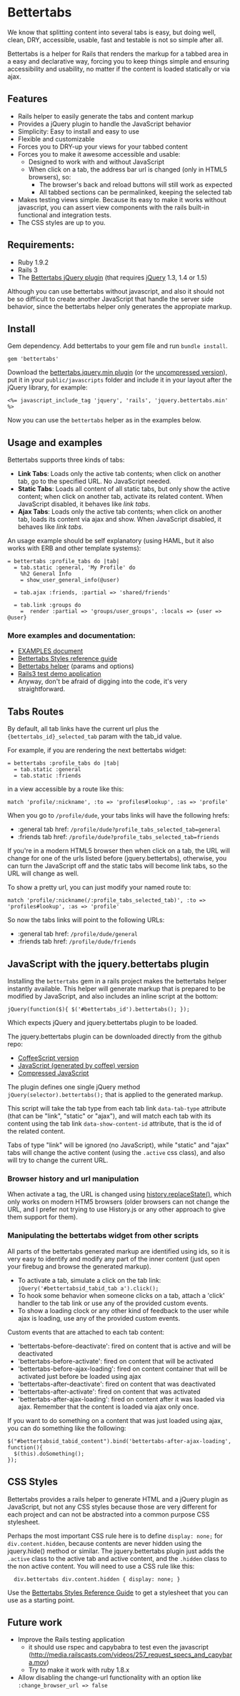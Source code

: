 Bettertabs
==========

We know that splitting content into several tabs is easy, but doing well, clean, DRY, accessible, usable, fast and testable is not so simple after all.

Bettertabs is a helper for Rails that renders the markup for a tabbed area in a easy and declarative way, forcing you to keep things simple and ensuring accessibility and usability, no matter if the content is loaded statically or via ajax.


## Features ##

  * Rails helper to easily generate the tabs and content markup
  * Provides a jQuery plugin to handle the JavaScript behavior
  * Simplicity: Easy to install and easy to use
  * Flexible and customizable
  * Forces you to DRY-up your views for your tabbed content
  * Forces you to make it awesome accessible and usable:
    * Designed to work with and without JavaScript
    * When click on a tab, the address bar url is changed (only in HTML5 browsers), so:
      * The browser's back and reload buttons will still work as expected
      * All tabbed sections can be permalinked, keeping the selected tab
  * Makes testing views simple. Because its easy to make it works without javascript, you can assert view components with the rails built-in functional and integration tests.
  * The CSS styles are up to you.


## Requirements: ##
  * Ruby 1.9.2
  * Rails 3
  * The [Bettertabs jQuery plugin](https://github.com/agoragames/bettertabs/raw/master/lib/bettertabs/javascripts/jquery.bettertabs.min.js) (that requires [jQuery](http://jquery.com/) 1.3, 1.4 or 1.5)

Although you can use bettertabs without javascript, and also it should not be so difficult to create another JavaScript that handle the server side behavior, since the bettertabs helper only generates the appropiate markup.


## Install ##

Gem dependency. Add bettertabs to your gem file and run `bundle install`.

    gem 'bettertabs'
  

Download the [bettertabs.jquery.min plugin](https://github.com/agoragames/bettertabs/raw/master/lib/bettertabs/javascripts/jquery.bettertabs.min.js) (or the [uncompressed version](https://github.com/agoragames/bettertabs/raw/master/lib/bettertabs/javascripts/jquery.bettertabs.js)), put it in your `public/javascripts` folder and include it in your layout after the jQuery library, for example:

    <%= javascript_include_tag 'jquery', 'rails', 'jquery.bettertabs.min' %>

Now you can use the `bettertabs` helper as in the examples below.
    

## Usage and examples ##

Bettertabs supports three kinds of tabs:

  * **Link Tabs**: Loads only the active tab contents; when click on another tab, go to the specified URL. No JavaScript needed.
  * **Static Tabs**: Loads all content of all static tabs, but only show the active content; when click on another tab, activate its related content. When JavaScript disabled, it behaves like *link tabs*.
  * **Ajax Tabs**: Loads only the active tab contents; when click on another tab, loads its content via ajax and show. When JavaScript disabled, it behaves like *link tabs*.

An usage example should be self explanatory (using HAML, but it also works with ERB and other template systems):

    = bettertabs :profile_tabs do |tab|
      = tab.static :general, 'My Profile' do
        %h2 General Info
        = show_user_general_info(@user)
          
      = tab.ajax :friends, :partial => 'shared/friends'
      
      = tab.link :groups do
        =  render :partial => 'groups/user_groups', :locals => {user => @user}

### More examples and documentation: ###

  * [EXAMPLES document](https://github.com/agoragames/bettertabs/blob/master/EXAMPLES.md)
  * [Bettertabs Styles reference guide](https://github.com/agoragames/bettertabs/blob/master/lib/bettertabs/stylesheets/README.md)
  * [Bettertabs helper](https://github.com/agoragames/bettertabs/blob/master/lib/bettertabs/bettertabs_helper.rb) (params and options)
  * [Rails3 test demo application](https://github.com/agoragames/bettertabs/tree/master/test/ruby_1_9/rails_3_0)
  * Anyway, don't be afraid of digging into the code, it's very straightforward.
  

## Tabs Routes ##

By default, all tab links have the current url plus the `{bettertabs_id}_selected_tab` param with the tab_id value.

For example, if you are rendering the next bettertabs widget:

    = bettertabs :profile_tabs do |tab|
      = tab.static :general
      = tab.static :friends

in a view accessible by a route like this:

    match 'profile/:nickname', :to => 'profiles#lookup', :as => 'profile'

When you go to `/profile/dude`, your tabs links will have the following hrefs: 

  * :general tab href: `/profile/dude?profile_tabs_selected_tab=general`
  * :friends tab href: `/profile/dude?profile_tabs_selected_tab=friends`

If you're in a modern HTML5 browser then when click on a tab, the URL will change for one of the urls listed before (jquery.bettertabs), otherwise, you can turn the JavaScript off and the static tabs will become link tabs, so the URL will change as well.

To show a pretty url, you can just modify your named route to:

    match 'profile/:nickname(/:profile_tabs_selected_tab)', :to => 'profiles#lookup', :as => 'profile'

So now the tabs links will point to the following URLs:

  * :general tab href: `/profile/dude/general`
  * :friends tab href: `/profile/dude/friends`
  
  
## JavaScript with the jquery.bettertabs plugin ##

Installing the `bettertabs` gem in a rails project makes the bettertabs helper instantly available. This helper will generate markup that is prepared to be modified by JavaScript, and also includes an inline script at the bottom:

    jQuery(function($){ $('#bettertabs_id').bettertabs(); });

Which expects jQuery and jquery.bettertabs plugin to be loaded.

The jquery.bettertabs plugin can be downloaded directly from the github repo:

  * [CoffeeScript version](https://github.com/agoragames/bettertabs/raw/master/lib/bettertabs/javascripts/jquery.bettertabs.coffee)
  * [JavaScript (generated by coffee) version](https://github.com/agoragames/bettertabs/raw/master/lib/bettertabs/javascripts/jquery.bettertabs.js)
  * [Compressed JavaScript](https://github.com/agoragames/bettertabs/raw/master/lib/bettertabs/javascripts/jquery.bettertabs.min.js)
  
The plugin defines one single jQuery method `jQuery(selector).bettertabs();` that is applied to the generated markup.

This script will take the tab type from each tab link `data-tab-type` attribute (that can be "link", "static" or "ajax"), and will match each tab with its content using the tab link `data-show-content-id` attribute, that is the id of the related content.

Tabs of type "link" will be ignored (no JavaScript), while "static" and "ajax" tabs will change the active content (using the `.active` css class), and also will try to change the current URL.


### Browser history and url manipulation ###

When activate a tag, the URL is changed using [history.replaceState()](https://developer.mozilla.org/en/DOM/Manipulating_the_browser_history), which only works on modern HTM5 browsers (older browsers can not change the URL, and I prefer not trying to use History.js or any other approach to give them support for them).

### Manipulating the bettertabs widget from other scripts ###

All parts of the bettertabs generated markup are identified using ids, so it is very easy to identify and modify any part of the inner content (just open your firebug and browse the generated markup).

  * To activate a tab, simulate a click on the tab link: `jQuery('#bettertabsid_tabid_tab a').click();`
  * To hook some behavior when someone clicks on a tab, attach a 'click' handler to the tab link or use any of the provided custom events.
  * To show a loading clock or any other kind of feedback to the user while ajax is loading, use any of the provided custom events.
  
Custom events that are attached to each tab content:

  * 'bettertabs-before-deactivate':   fired on content that is active and will be deactivated
  * 'bettertabs-before-activate':     fired on content that will be activated
  * 'bettertabs-before-ajax-loading': fired on content container that will be activated just before be loaded using ajax
  * 'bettertabs-after-deactivate':    fired on content that was deactivated
  * 'bettertabs-after-activate':      fired on content that was activated
  * 'bettertabs-after-ajax-loading':  fired on content after it was loaded via ajax. Remember that the content is loaded via ajax only once.
  
If you want to do something on a content that was just loaded using ajax, you can do something like the following:

    $("#bettertabsid_tabid_content").bind('bettertabs-after-ajax-loading', function(){
      $(this).doSomething();
    });


## CSS Styles ##

Bettertabs provides a rails helper to generate HTML and a jQuery plugin as JavaScript, but not any CSS styles because those are very different for each project and can not be abstracted into a common purpose CSS stylesheet.
  
Perhaps the most important CSS rule here is to define `display: none;` for `div.content.hidden`, because contents are never hidden using the jquery.hide() method or similar. The jquery.bettertabs plugin just adds the `.active` class to the active tab and active content, and the `.hidden` class to the non active content. You will need to use a CSS rule like this:

      div.bettertabs div.content.hidden { display: none; }

Use the [Bettertabs Styles Reference Guide](https://github.com/agoragames/bettertabs/blob/master/lib/bettertabs/stylesheets/README.md) to get a stylesheet that you can use as a starting point.


## Future work ##

  * Improve the Rails testing application
    * it should use rspec and capybabra to test even the javascript (http://media.railscasts.com/videos/257_request_specs_and_capybara.mov)
    * Try to make it work with ruby 1.8.x
  * Allow disabling the change-url functionality with an option like `:change_browser_url => false`
  
